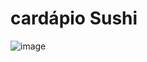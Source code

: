 # cardápio Sushi
![image](https://user-images.githubusercontent.com/59402365/123650865-5eae9a00-d801-11eb-87b2-2c7cc68f9b88.png)
